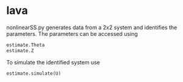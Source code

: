 # lava

nonlinearSS.py generates data from a 2x2 system and identifies the parameters. 
The parameters can be accessed using 
```python
estimate.Theta 
estimate.Z
```

To simulate the identified system use
```python
estimate.simulate(U)
```
